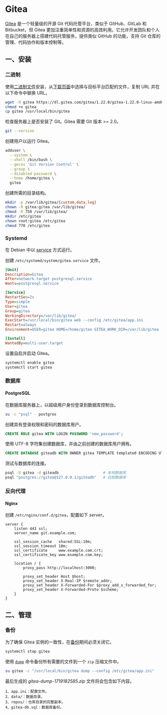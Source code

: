 # Gitea

[Gitea](https://docs.gitea.com/) 是一个轻量级的开源 Git 代码托管平台，类似于 GitHub、GitLab 和 Bitbucket，但 Gitea 更加注重简单性和资源的高效利用。它允许开发团队和个人在自己的服务器上搭建代码托管服务，提供类似 GitHub 的功能，支持 Git 仓库的管理、代码协作和版本控制等。

## 一、安装

### 二进制

使用[二进制文件](https://docs.gitea.com/zh-cn/installation/install-from-binary)安装，从[下载页面](https://dl.gitea.io/gitea/)中选择与目标平台匹配的文件，复制 URL 并在以下命令中替换 URL。

```sh
wget -O gitea https://dl.gitea.com/gitea/1.22.0/gitea-1.22.0-linux-amd64
chmod +x gitea
cp gitea /usr/local/bin/gitea
```

检查服务器上是否安装了 Git。Gitea 需要 Git 版本 >= 2.0。

```sh
git --version
```

创建用户以运行 Gitea。

```sh
adduser \
  --system \
  --shell /bin/bash \
  --gecos 'Git Version Control' \
  --group \
  --disabled-password \
  --home /home/gitea \
  gitea
```

创建所需的目录结构。

```sh
mkdir -p /var/lib/gitea/{custom,data,log}
chown -R gitea:gitea /var/lib/gitea/
chmod -R 750 /var/lib/gitea/
mkdir /etc/gitea
chown root:gitea /etc/gitea
chmod 770 /etc/gitea
```

### Systemd

在 Debian 中以 [service](https://docs.gitea.com/zh-cn/installation/linux-service) 方式运行。

创建 `/etc/systemd/system/gitea.service` 文件。

```ini
[Unit]
Description=Gitea
After=network.target postgresql.service
Wants=postgresql.service

[Service]
RestartSec=2s
Type=simple
User=gitea
Group=gitea
WorkingDirectory=/var/lib/gitea/
ExecStart=/usr/local/bin/gitea web --config /etc/gitea/app.ini
Restart=always
Environment=USER=gitea HOME=/home/gitea GITEA_WORK_DIR=/var/lib/gitea

[Install]
WantedBy=multi-user.target
```

设置自启并启动 Gitea。

```sh
systemctl enable gitea
systemctl start gitea
```

### 数据库

#### PostgreSQL

在数据库服务器上，以超级用户身份登录到数据库控制台。

```sh
su -c "psql" - postgres
```

创建具有登录权限和密码的数据库用户。

```sql
CREATE ROLE gitea WITH LOGIN PASSWORD 'new_password';
```

使用 UTF-8 字符集创建数据库，并由之前创建的数据库用户拥有。

```sql
CREATE DATABASE giteadb WITH OWNER gitea TEMPLATE template0 ENCODING UTF8 LC_COLLATE 'en_US.UTF-8' LC_CTYPE 'en_US.UTF-8';
```

测试与数据库的连接。

```sh
psql -U gitea -d giteadb                    # 本地数据库
psql "postgres://gitea@127.0.0.1/giteadb"   # 远程数据库
```

### 反向代理

#### Nginx

创建 `/etc/nginx/conf.d/gitea`，配置如下 *server*。

```nginx
server {
    listen 443 ssl;
    server_name git.example.com;
    
    ssl_session_cache   shared:SSL:10m;
    ssl_session_timeout 10m;
    ssl_certificate     www.example.com.crt;
    ssl_certificate_key www.example.com.key;

    location / {
        proxy_pass http://localhost:3000;
        
        proxy_set_header Host $host;
        proxy_set_header X-Real-IP $remote_addr;
        proxy_set_header X-Forwarded-For $proxy_add_x_forwarded_for;
        proxy_set_header X-Forwarded-Proto $scheme;
    }
}
```

## 二、管理

### 备份

为了确保 Gitea 实例的一致性，在[备份](https://docs.gitea.com/zh-cn/administration/backup-and-restore)期间必须关闭它。

```sh
systemctl stop gitea
```

使用 [`dump`](https://docs.gitea.com/zh-cn/administration/command-line#dump) 命令备份所有需要的文件到一个 `zip` 压缩文件中。

```sh
su gitea -c "/usr/local/bin/gitea dump --config /etc/gitea/app.ini"
```

最后生成的 *gitea-dump-1719182585.zip* 文件将会包含如下内容。

```
1、app.ini：配置文件。
2、data/：数据目录。
3、repos/：仓库目录的完整副本。
4、gitea-db.sql：数据库备份。
```

